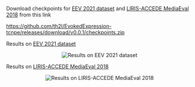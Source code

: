  
Download checkpoints for [EEV 2021 dataset](https://github.com/google-research-datasets/eev) and [LIRIS-ACCEDE MediaEval 2018](https://liris-accede.ec-lyon.fr/database.php) from this link

https://github.com/th2l/EvokedExpression-tcnpe/releases/download/v0.0.1/checkpoints.zip

Results on [EEV 2021 dataset](https://github.com/google-research-datasets/eev)

<p align="center">
  <img src="https://user-images.githubusercontent.com/46513130/160517027-1814310a-f308-4491-a1d3-c1b104ca0036.png" alt="Results on EEV 2021 dataset"/>
</p>

Results on [LIRIS-ACCEDE MediaEval 2018](https://liris-accede.ec-lyon.fr/database.php)

<p align="center">
  <img src="https://github.com/th2l/EvokedExpr-TPF/assets/46513130/9bcf3d7d-9193-4a35-a691-fee2bc5e1001" alt="Results on LIRIS-ACCEDE MediaEval 2018"/>
</p>

